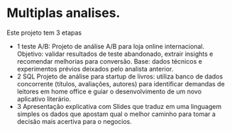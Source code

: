 # Multiplas analises.
Este projeto tem 3 etapas
* 1 teste A/B: Projeto de análise A/B para loja online internacional. Objetivo: validar resultados de teste abandonado, extrair insights e recomendar melhorias para conversão. Base: dados técnicos e experimentos prévios deixados pelo analista anterior.
* 2 SQL Projeto de análise para startup de livros: utiliza banco de dados concorrente (títulos, avaliações, autores) para identificar demandas de leitores em home office e guiar o desenvolvimento de um novo aplicativo literário.
* 3 Apresentação explicativa com Slides que traduz em uma linguagem simples os dados que apostam qual o melhor caminho para tomar a decisão mais acertiva para o negocios.
